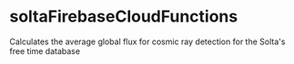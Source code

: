 # soltaFirebaseCloudFunctions
Calculates the average global flux for cosmic ray detection for the Solta's free time database
